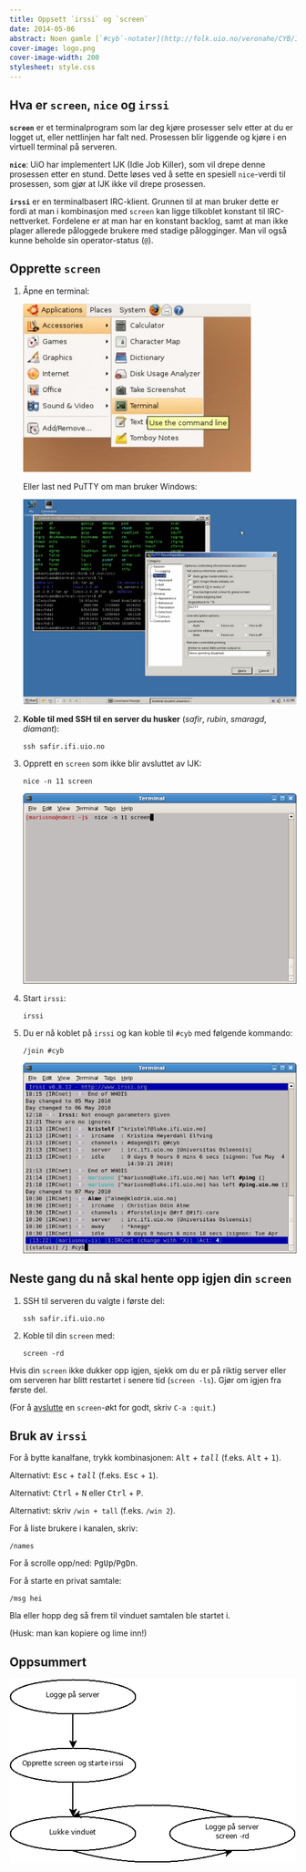 ```yaml
---
title: Oppsett `irssi` og `screen`
date: 2014-05-06
abstract: Noen gamle [`#cyb`-notater](http://folk.uio.no/veronahe/CYB/IRC/), gjengitt her for dem som leter etter dem.
cover-image: logo.png
cover-image-width: 200
stylesheet: style.css
---
```


Hva er `screen`, `nice` og `irssi`
----------------------------------

**`screen`** er et terminalprogram som lar deg kjøre prosesser selv etter at du er logget ut, eller nettlinjen har falt ned. Prosessen blir liggende og kjøre i en virtuell terminal på serveren.

**`nice`**: UiO har implementert IJK (Idle Job Killer), som vil drepe denne prosessen etter en stund. Dette løses ved å sette en spesiell `nice`-verdi til prosessen, som gjør at IJK ikke vil drepe prosessen.

**`irssi`** er en terminalbasert IRC-klient. Grunnen til at man bruker dette er fordi at man i kombinasjon med `screen` kan ligge tilkoblet konstant til IRC-nettverket. Fordelene er at man har en konstant backlog, samt at man ikke plager allerede påloggede brukere med stadige pålogginger. Man vil også kunne beholde sin operator-status (`@`).

Opprette `screen`
-----------------

1.  Åpne en terminal:

    ![](terminal_linux.jpg)

    Eller last ned PuTTY om man bruker Windows:

    ![](putty.jpg)

2.  **Koble til med SSH til en server du husker** (*safir*, *rubin*, *smaragd*, *diamant*):

        ssh safir.ifi.uio.no

3.  Opprett en `screen` som ikke blir avsluttet av IJK:

        nice -n 11 screen

    ![](screen.png)

4.  Start `irssi`:

        irssi

5.  Du er nå koblet på `irssi` og kan koble til `#cyb` med følgende kommando:

        /join #cyb

    ![](cyb.png)

Neste gang du nå skal hente opp igjen din `screen`
--------------------------------------------------

1.  SSH til serveren du valgte i første del:

        ssh safir.ifi.uio.no

2.  Koble til din `screen` med:

        screen -rd

Hvis din `screen` ikke dukker opp igjen, sjekk om du er på riktig server eller om serveren har blitt restartet i senere tid (`screen -ls`). Gjør om igjen fra første del.

(For å [avslutte](http://stackoverflow.com/questions/1509677/kill-detached-screen-session) en `screen`-økt for godt, skriv `C-a :quit`.)

Bruk av `irssi`
---------------

For å bytte kanalfane, trykk kombinasjonen: <kbd>Alt</kbd> + <kbd>*tall*</kbd> (f.eks.
<kbd>Alt</kbd> + <kbd>1</kbd>).

Alternativt: <kbd>Esc</kbd> + <kbd>*tall*</kbd> (f.eks. <kbd>Esc</kbd> + <kbd>1</kbd>).

Alternativt: <kbd>Ctrl</kbd> + <kbd>N</kbd> eller <kbd>Ctrl</kbd> + <kbd>P</kbd>.

Alternativt: skriv `/win + tall` (f.eks. `/win 2`).

For å liste brukere i kanalen, skriv:

    /names

For å scrolle opp/ned: <kbd>PgUp</kbd>/<kbd>PgDn</kbd>.

For å starte en privat samtale:

    /msg hei

Bla eller hopp deg så frem til vinduet samtalen ble startet i.

(Husk: man kan kopiere og lime inn!)

Oppsummert
----------

![](diagram.png)
